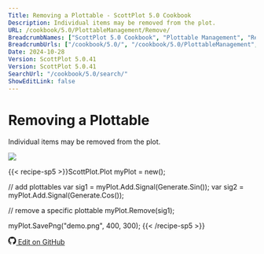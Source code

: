 ```yaml
---
Title: Removing a Plottable - ScottPlot 5.0 Cookbook
Description: Individual items may be removed from the plot.
URL: /cookbook/5.0/PlottableManagement/Remove/
BreadcrumbNames: ["ScottPlot 5.0 Cookbook", "Plottable Management", "Removing a Plottable"]
BreadcrumbUrls: ["/cookbook/5.0/", "/cookbook/5.0/PlottableManagement", "/cookbook/5.0/PlottableManagement/Remove"]
Date: 2024-10-28
Version: ScottPlot 5.0.41
Version: ScottPlot 5.0.41
SearchUrl: "/cookbook/5.0/search/"
ShowEditLink: false
---
```


# Removing a Plottable


Individual items may be removed from the plot.

[![](/cookbook/5.0/images/Remove.png?241027221943)](/cookbook/5.0/images/Remove.png?241027221943)

{{< recipe-sp5 >}}ScottPlot.Plot myPlot = new();

// add plottables
var sig1 = myPlot.Add.Signal(Generate.Sin());
var sig2 = myPlot.Add.Signal(Generate.Cos());

// remove a specific plottable
myPlot.Remove(sig1);

myPlot.SavePng("demo.png", 400, 300);
{{< /recipe-sp5 >}}

<a href='https://github.com/ScottPlot/ScottPlot/blob/main/src/ScottPlot5/ScottPlot5%20Cookbook/Recipes/General/PlottableManagement.cs'><svg xmlns="http://www.w3.org/2000/svg" width="16" height="16" fill="currentColor" class="mb-1 bi bi-github" viewBox="0 0 16 16">
  <path d="M8 0C3.58 0 0 3.58 0 8c0 3.54 2.29 6.53 5.47 7.59.4.07.55-.17.55-.38 0-.19-.01-.82-.01-1.49-2.01.37-2.53-.49-2.69-.94-.09-.23-.48-.94-.82-1.13-.28-.15-.68-.52-.01-.53.63-.01 1.08.58 1.23.82.72 1.21 1.87.87 2.33.66.07-.52.28-.87.51-1.07-1.78-.2-3.64-.89-3.64-3.95 0-.87.31-1.59.82-2.15-.08-.2-.36-1.02.08-2.12 0 0 .67-.21 2.2.82.64-.18 1.32-.27 2-.27s1.36.09 2 .27c1.53-1.04 2.2-.82 2.2-.82.44 1.1.16 1.92.08 2.12.51.56.82 1.27.82 2.15 0 3.07-1.87 3.75-3.65 3.95.29.25.54.73.54 1.48 0 1.07-.01 1.93-.01 2.2 0 .21.15.46.55.38A8.01 8.01 0 0 0 16 8c0-4.42-3.58-8-8-8"/>
</svg> Edit on GitHub</a>

